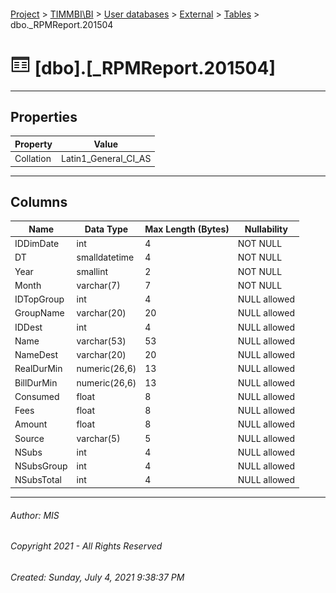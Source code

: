 #### 

[Project](../../../../index.md) > [TIMMBI\\BI](../../../index.md) > [User databases](../../index.md) > [External](../index.md) > [Tables](Tables.md) > dbo._RPMReport.201504

# ![Tables](../../../../Images/Table32.png) [dbo].[_RPMReport.201504]

---

## <a name="#properties"></a>Properties

| Property | Value |
|---|---|
| Collation | Latin1_General_CI_AS |


---

## <a name="#columns"></a>Columns

| Name | Data Type | Max Length (Bytes) | Nullability |
|---|---|---|---|
| IDDimDate | int | 4 | NOT NULL |
| DT | smalldatetime | 4 | NOT NULL |
| Year | smallint | 2 | NOT NULL |
| Month | varchar(7) | 7 | NOT NULL |
| IDTopGroup | int | 4 | NULL allowed |
| GroupName | varchar(20) | 20 | NULL allowed |
| IDDest | int | 4 | NULL allowed |
| Name | varchar(53) | 53 | NULL allowed |
| NameDest | varchar(20) | 20 | NULL allowed |
| RealDurMin | numeric(26,6) | 13 | NULL allowed |
| BillDurMin | numeric(26,6) | 13 | NULL allowed |
| Consumed | float | 8 | NULL allowed |
| Fees | float | 8 | NULL allowed |
| Amount | float | 8 | NULL allowed |
| Source | varchar(5) | 5 | NULL allowed |
| NSubs | int | 4 | NULL allowed |
| NSubsGroup | int | 4 | NULL allowed |
| NSubsTotal | int | 4 | NULL allowed |


---

###### Author:  MIS

###### Copyright 2021 - All Rights Reserved

###### Created: Sunday, July 4, 2021 9:38:37 PM

